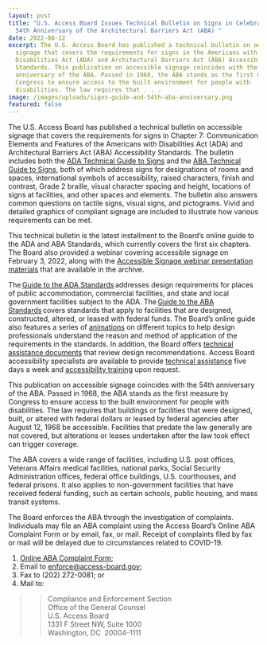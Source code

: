 ```yaml
---
layout: post
title: "U.S. Access Board Issues Technical Bulletin on Signs in Celebration of
  54th Anniversary of the Architectural Barriers Act (ABA) "
date: 2022-08-12
excerpt: The U.S. Access Board has published a technical bulletin on accessible
  signage that covers the requirements for signs in the Americans with
  Disabilities Act (ADA) and Architectural Barriers Act (ABA) Accessibility
  Standards. This publication on accessible signage coincides with the 54th
  anniversary of the ABA. Passed in 1968, the ABA stands as the first measure by
  Congress to ensure access to the built environment for people with
  disabilities. The law requires that . . .
image: /images/uploads/signs-guide-and-54th-aba-anniversary.png
featured: false
---
```

The U.S. Access Board has published a technical bulletin on accessible signage that covers the requirements for signs in Chapter 7: Communication Elements and Features of the Americans with Disabilities Act (ADA) and Architectural Barriers Act (ABA) Accessibility Standards. The bulletin includes both the [ADA Technical Guide to Signs](https://www.access-board.gov/ada/guides/chapter-7-signs/) and the [ABA Technical Guide to Signs](https://www.access-board.gov/aba/guides/chapter-7-signs/), both of which address signs for designations of rooms and spaces, international symbols of accessibility, raised characters, finish and contrast, Grade 2 braille, visual character spacing and height, locations of signs at facilities, and other spaces and elements. The bulletin also answers common questions on tactile signs, visual signs, and pictograms. Vivid and detailed graphics of compliant signage are included to illustrate how various requirements can be met. 

This technical bulletin is the latest installment to the Board’s online guide to the ADA and ABA Standards, which currently covers the first six chapters. The Board also provided a webinar covering accessible signage on February 3, 2022, along with the [Accessible Signage webinar presentation materials](https://www.accessibilityonline.org/ao/archives/110982) that are available in the archive. 

The [Guide to the ADA Standards](https://www.access-board.gov/ada/guides/) addresses design requirements for places of public accommodation, commercial facilities, and state and local government facilities subject to the ADA. The [Guide to the ABA Standards](https://www.access-board.gov/aba/guides/) covers standards that apply to facilities that are designed, constructed, altered, or leased with federal funds. The Board’s online guide also features a series of [animations](https://www.access-board.gov/ada/guides/animations/) on different topics to help design professionals understand the reason and method of application of the requirements in the standards. In addition, the Board offers [technical assistance documents](https://www.access-board.gov/ta/tad/ev/) that review design recommendations. Access Board accessibility specialists are available to provide [technical assistance](https://www.access-board.gov/ta/) five days a week and [accessibility training](https://www.access-board.gov/webinars/training.html) upon request. 

This publication on accessible signage coincides with the 54th anniversary of the ABA. Passed in 1968, the ABA stands as the first measure by Congress to ensure access to the built environment for people with disabilities. The law requires that buildings or facilities that were designed, built, or altered with federal dollars or leased by federal agencies after August 12, 1968 be accessible. Facilities that predate the law generally are not covered, but alterations or leases undertaken after the law took effect can trigger coverage. 

The ABA covers a wide range of facilities, including U.S. post offices, Veterans Affairs medical facilities, national parks, Social Security Administration offices, federal office buildings, U.S. courthouses, and federal prisons. It also applies to non-government facilities that have received federal funding, such as certain schools, public housing, and mass transit systems. 

The Board enforces the ABA through the investigation of complaints. Individuals may file an ABA complaint using the Access Board’s Online ABA Complaint Form or by email, fax, or mail. Receipt of complaints filed by fax or mail will be delayed due to circumstances related to COVID-19. 

1. [Online ABA Complaint Form](https://cts.access-board.gov/formsiq/form.do?form_name=ABA%20Complaint%20Form%20-%20Facility%20Information); 
2. Email to [enforce@access-board.gov](mailto:enforce@access-board.gov); 
3. Fax to (202) 272-0081; or 
4. Mail to: 

> > Compliance and Enforcement Section \
> > Office of the General Counsel \
> > U.S. Access Board \
> > 1331 F Street NW, Suite 1000 \
> > Washington, DC  20004-1111
